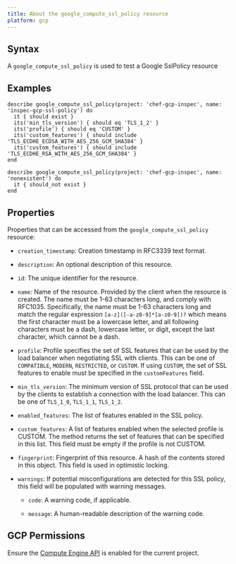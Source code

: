 ```yaml
---
title: About the google_compute_ssl_policy resource
platform: gcp
---
```


## Syntax
A `google_compute_ssl_policy` is used to test a Google SslPolicy resource

## Examples
```
describe google_compute_ssl_policy(project: 'chef-gcp-inspec', name: 'inspec-gcp-ssl-policy') do
  it { should exist }
  its('min_tls_version') { should eq 'TLS_1_2' }
  its('profile') { should eq 'CUSTOM' }
  its('custom_features') { should include 'TLS_ECDHE_ECDSA_WITH_AES_256_GCM_SHA384' }
  its('custom_features') { should include 'TLS_ECDHE_RSA_WITH_AES_256_GCM_SHA384' }
end

describe google_compute_ssl_policy(project: 'chef-gcp-inspec', name: 'nonexistent') do
  it { should_not exist }
end

```

## Properties
Properties that can be accessed from the `google_compute_ssl_policy` resource:

  * `creation_timestamp`: Creation timestamp in RFC3339 text format.

  * `description`: An optional description of this resource.

  * `id`: The unique identifier for the resource.

  * `name`: Name of the resource. Provided by the client when the resource is created. The name must be 1-63 characters long, and comply with RFC1035. Specifically, the name must be 1-63 characters long and match the regular expression `[a-z]([-a-z0-9]*[a-z0-9])?` which means the first character must be a lowercase letter, and all following characters must be a dash, lowercase letter, or digit, except the last character, which cannot be a dash.

  * `profile`: Profile specifies the set of SSL features that can be used by the load balancer when negotiating SSL with clients. This can be one of `COMPATIBLE`, `MODERN`, `RESTRICTED`, or `CUSTOM`. If using `CUSTOM`, the set of SSL features to enable must be specified in the `customFeatures` field.

  * `min_tls_version`: The minimum version of SSL protocol that can be used by the clients to establish a connection with the load balancer. This can be one of `TLS_1_0`, `TLS_1_1`, `TLS_1_2`.

  * `enabled_features`: The list of features enabled in the SSL policy.

  * `custom_features`: A list of features enabled when the selected profile is CUSTOM. The method returns the set of features that can be specified in this list. This field must be empty if the profile is not CUSTOM.

  * `fingerprint`: Fingerprint of this resource. A hash of the contents stored in this object. This field is used in optimistic locking.

  * `warnings`: If potential misconfigurations are detected for this SSL policy, this field will be populated with warning messages.

    * `code`: A warning code, if applicable.

    * `message`: A human-readable description of the warning code.



## GCP Permissions

Ensure the [Compute Engine API](https://console.cloud.google.com/apis/library/compute.googleapis.com/) is enabled for the current project.
